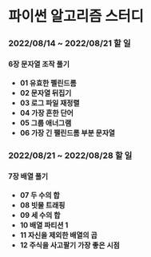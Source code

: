 # 파이썬 알고리즘 스터디

### 2022/08/14 ~ 2022/08/21 할 일 

#### 6장 문자열 조작 풀기

- **01 유효한 펠린드롬**
- **02 문자열 뒤집기**
- **03 로그 파일 재정렬**
- **04 가장 흔한 단어**
- **05 그룹 애너그램**
- **06 가장 긴 팰린드롬 부분 문자열**

### 2022/08/21 ~ 2022/08/28 할 일

#### 7장 배열 풀기 

- **07 두 수의 합**
- **08 빗물 트래핑**
- **09 세 수의 합**
- **10 배열 파티션 1**
- **11 자신을 제외한 배열의 곱**
- **12 주식을 사고팔기 가장 좋은 시점**

